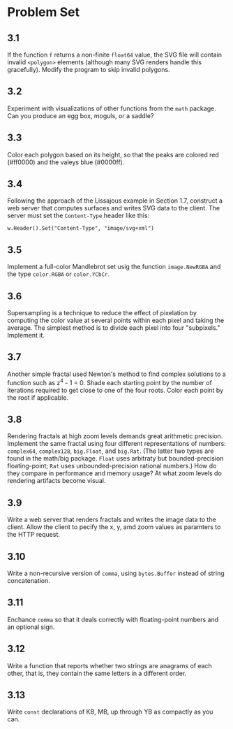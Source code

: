 # Problem Set

## 3.1
If the function ```f``` returns a non-finite ```float64``` value, the SVG file will contain invalid ```<polygon>``` elements (although many SVG renders handle this gracefully). Modify the program to skip invalid polygons.

## 3.2
Experiment with visualizations of other functions from the ```math``` package. Can you produce an egg box, moguls, or a saddle?

## 3.3
Color each polygon based on its height, so that the peaks are colored red (#ff0000) and the valeys blue (#0000ff).

## 3.4
Following the approach of the Lissajous example in Section 1.7, construct a web server that computes surfaces and writes SVG data to the client. The server must set the ```Content-Type``` header like this:

```
w.Header().Set("Content-Type", "image/svg+xml")
```

## 3.5
Implement a full-color Mandlebrot set usig the function ```image.NewRGBA``` and the type ```color.RGBA``` or ```color.YCbCr```.

## 3.6
Supersampling is a technique to reduce the effect of pixelation by computing the color value at several points within each pixel and taking the average. The simplest method is to divide each pixel into four "subpixels." Implement it.

## 3.7
Another simple fractal used Newton's method to find complex solutions to a function such as z<sup>4</sup> - 1 = 0. Shade each starting point by the number of iterations required to get close to one of the four roots. Color each point by the root if applicable.

## 3.8
Rendering fractals at high zoom levels demands great arithmetic precision. Implement the same fractal using four different representations of numbers: ```complex64```, ```complex128```, ```big.Float```, and ```big.Rat```. (The latter two types are found in the math/big package. ```Float``` uses arbitraty but bounded-precision floating-point; ```Rat``` uses unbounded-precision rational numbers.) How do they compare in performance and memory usage? At what zoom levels do rendering artifacts become visual. 

## 3.9
Write a web server that renders fractals and writes the image data to the client. Allow the client to pecify the x, y, amd zoom values as paramters to the HTTP request. 

## 3.10
Write a non-recursive version of ```comma```, using ```bytes.Buffer``` instead of string concatenation.

## 3.11
Enchance ```comma``` so that it deals correctly with floating-point numbers and an optional sign.

## 3.12
Write a function that reports whether two strings are anagrams of each other, that is, they contain the same letters in a different order.

## 3.13
Write ```const``` declarations of KB, MB, up through YB as compactly as you can.
